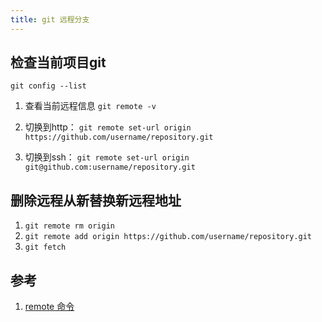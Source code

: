 ```yaml
---
title: git 远程分支
---
```


## 检查当前项目git

`git config --list`

1. 查看当前远程信息
`git remote -v`

2. 切换到http：
`git remote set-url origin https://github.com/username/repository.git`

3. 切换到ssh：
`git remote set-url origin git@github.com:username/repository.git`

## 删除远程从新替换新远程地址

1. `git remote rm origin`
2. `git remote add origin https://github.com/username/repository.git`
3. `git fetch`

## 参考

1. [remote 命令](https://www.jianshu.com/p/09bb9a6a13e6)
